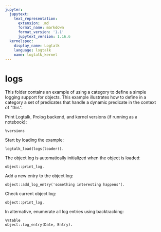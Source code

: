 ```yaml
---
jupyter:
  jupytext:
    text_representation:
      extension: .md
      format_name: markdown
      format_version: '1.1'
      jupytext_version: 1.16.6
  kernelspec:
    display_name: Logtalk
    language: logtalk
    name: logtalk_kernel
---
```


<!--
________________________________________________________________________

This file is part of Logtalk <https://logtalk.org/>  
SPDX-FileCopyrightText: 1998-2025 Paulo Moura <pmoura@logtalk.org>  
SPDX-License-Identifier: Apache-2.0

Licensed under the Apache License, Version 2.0 (the "License");
you may not use this file except in compliance with the License.
You may obtain a copy of the License at

    http://www.apache.org/licenses/LICENSE-2.0

Unless required by applicable law or agreed to in writing, software
distributed under the License is distributed on an "AS IS" BASIS,
WITHOUT WARRANTIES OR CONDITIONS OF ANY KIND, either express or implied.
See the License for the specific language governing permissions and
limitations under the License.
________________________________________________________________________
-->

# logs

This folder contains an example of using a category to define a simple 
logging support for objects. This example illustrates how to define in 
a category a set of predicates that handle a dynamic predicate in the 
context of "this".

Print Logtalk, Prolog backend, and kernel versions (if running as a notebook):

```logtalk
%versions
```

Start by loading the example:

```logtalk
logtalk_load(logs(loader)).
```

The object log is automatically initialized when the object is loaded:

```logtalk
object::print_log.
```

<!--
2008/7/17-18:15:38 - start

true.
-->

Add a new entry to the object log:

```logtalk
object::add_log_entry('something interesting happens').
```

<!--
true.
-->

Check current object log:

```logtalk
object::print_log.
```

<!--
2008/7/17-18:15:38 - start
2008/7/17-18:18:10 - something interesting happens

true.
-->

In alternative, enumerate all log entries using backtracking:

```logtalk
%%table
object::log_entry(Date, Entry).
```

<!--
Date = 2008/7/17-8:15:38, Entry = start ;
Date = 2008/7/17-8:18:0, Entry = 'something interesting happens'.
-->
